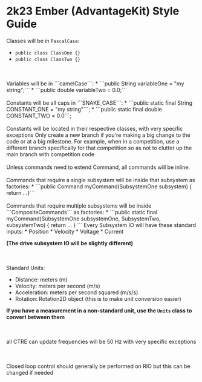 # 2k23 Ember (AdvantageKit) Style Guide
Classes will be in ```PascalCase```:
* ```public class ClassOne {}```
* ```public class ClassTwo {}```
</ul>
<br/><br/>
Variables will be in ```camelCase```:
* ```public String variableOne = "my string";```
* ```public double variableTwo = 0.0;```
<br/><br/>
Constants will be all caps in ```SNAKE_CASE```:
* ```public static final String CONSTANT_ONE = "my string"```;
* ```public static final double CONSTANT_TWO = 0.0```;
<br/><br/>
Constants will be located in their respective classes, with very specific exceptions
Only create a new branch if you're making a big change to the code or at a big milestone. For example, when in a competition, use a different branch specifically for that competition so as not to clutter up the main branch with competition code
<br/><br/>
Unless commands need to extend Command, all commands will be inline.
<br/><br/>
Commands that require a single subsystem will be inside that subsystem as factories:
* ```public Command myCommand(SubsystemOne subsystem) { return ...}```
<br/><br/>
Commands that require multiple subsystems will be inside ```CompositeCommands``` as factories:
* ```public static final myCommand(SubsystemOne subsystemOne, SubsystemTwo, subsystemTwo) { return ... } ```
Every Subsystem IO will have these standard inputs:
* Position
* Velocity
* Voltage
* Current

**(The drive subsystem IO will be slightly different)**

<br/><br/>
Standard Units:
* Distance: meters (m)
* Velocity: meters per second (m/s)
* Acceleration: meters per second squared (m/s/s)
* Rotation: Rotation2D object (this is to make unit conversion easier)

**If you have a measurement in a non-standard unit, use the ```Units``` class to convert between them**

<br/><br/>
all CTRE can update frequencies will be 50 Hz with very specific exceptions

<br/><br/>
Closed loop control should generally be performed on RIO but this can be changed if needed

<br/><br/>
